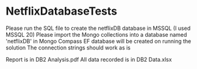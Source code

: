 # NetflixDatabaseTests

Please run the SQL file to create the netflixDB database in MSSQL (I used MSSQL 20)
Please import the Mongo collections into a database named 'netflixDB' in Mongo Compass
EF database will be created on running the solution
The connection strings should work as is

Report is in DB2 Analysis.pdf
All data recorded is in DB2 Data.xlsx
